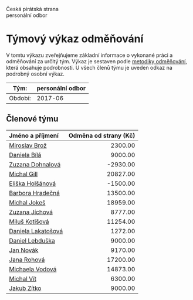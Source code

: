 Česká pirátská strana  
personální odbor

Týmový výkaz odměňování
===========================

V tomtu výkazu zveřejňujeme základní informace o vykonané práci a odměňování
za určitý tým. Výkaz je sestaven podle [metodiky odměňování][metodika],
která obsahuje podrobnosti. U všech členů týmu je uveden odkaz na podrobný osobní výkaz.

Tým:                     | personální odbor
-----------------------  | --------------------
Období:                  | 2017-06

Členové týmu
--------------

| Jméno a příjmení                          |   Odměna od strany (Kč) |
|:------------------------------------------|------------------------:|
| [Miroslav Brož](miroslav-broz/)           |                 2300.00 |
| [Daniela Bílá](daniela-bila/)             |                 9000.00 |
| [Zuzana Dohnalová](zuzana-dohnalova/)     |                -2930.00 |
| [Michal Gill](michal-gill/)               |                20827.00 |
| [Eliška Holšánová](eliska-holsanova/)     |                -1500.00 |
| [Barbora Hradečná](barbora-hradecna/)     |                13500.00 |
| [Michal Jokeš](michal-jokes/)             |                18959.00 |
| [Zuzana Jíchová](zuzana-jichova/)         |                 8777.00 |
| [Miluš Kotišová](milus-kotisova/)         |                11254.00 |
| [Daniela Lakatošová](daniela-lakatosova/) |                 1272.00 |
| [Daniel Lebduška](daniel-lebduska/)       |                 9000.00 |
| [Jan Novák](jan-novak/)                   |                 9170.00 |
| [Jana Rohová](jana-rohova/)               |                17200.00 |
| [Michaela Vodová](michaela-vodova/)       |                14873.00 |
| [Michal Vít](michal-vit/)                 |                 6300.00 |
| [Jakub Zítko](jakub-zitko/)               |                 9000.00 |


[metodika]: https://redmine.pirati.cz/projects/po/wiki/Odmenovani
